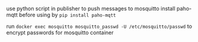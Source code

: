 
use python script in publisher to push messages to mosquitto
install paho-mqtt before using by `pip install paho-mqtt`


run `docker exec mosquitto mosquitto_passwd -U /etc/mosquitto/passwd` to encrypt passwords for mosquitto container
